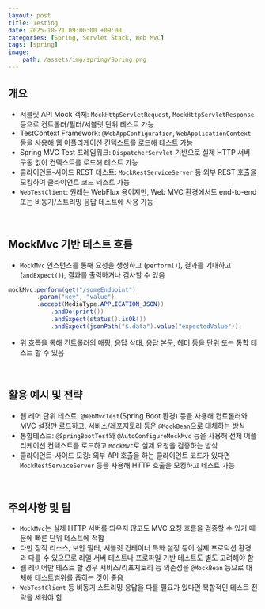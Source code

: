 ```yaml
---
layout: post
title: Testing
date: 2025-10-21 09:00:00 +09:00
categories: [Spring, Servlet Stack, Web MVC]
tags: [spring]
image:
    path: /assets/img/spring/Spring.png
---
```


## 개요

- 서블릿 API Mock 객체: `MockHttpServletRequest`, `MockHttpServletResponse` 등으로 컨트롤러/필터/서블릿 단위 테스트 가능
- TestContext Framework: `@WebAppConfiguration`, `WebApplicationContext` 등을 사용해 웹 어플리케이션 컨텍스트를 로드해 테스트 가능
- Spring MVC Test 프레임워크: `DispatcherServlet` 기반으로 실제 HTTP 서버 구동 없이 컨텍스트를 로드해 테스트 가능
- 클라이언트-사이드 REST 테스트: `MockRestServiceServer` 등 외부 REST 호출을 모킹하여 클라이언트 코드 테스트 가능
- `WebTestClient`: 원래는 WebFlux 용이지만, Web MVC 환경에서도 end-to-end 또는 비동기/스트리밍 응답 테스트에 사용 가능


<br>

## MockMvc 기반 테스트 흐름

- `MockMvc` 인스턴스를 통해 요청을 생성하고 (`perform()`), 결과를 기대하고 (`andExpect()`), 결과를 출력하거나 검사할 수 있음

```java
mockMvc.perform(get("/someEndpoint")
        .param("key", "value")
        .accept(MediaType.APPLICATION_JSON))
            .andDo(print())
            .andExpect(status().isOk())
            .andExpect(jsonPath("$.data").value("expectedValue"));
```

- 위 흐름을 통해 컨트롤러의 매핑, 응답 상태, 응답 본문, 헤더 등을 단위 또는 통합 테스트 할 수 있음

<br>

## 활용 예시 및 전략

- 웹 레어 단위 테스트: `@WebMvcTest`(Spring Boot 환경) 등을 사용해 컨트롤러와 MVC 설정만 로드하고, 서비스/레포지토리 등은 `@MockBean`으로 대체하는 방식
- 통합테스트: `@SpringBootTest`와 `@AutoConfigureMockMvc` 등을 사용해 전체 어플리케이션 컨텍스트를 로드하고 `MockMvc`로 실제 요청을 검증하는 방식
- 클라이언트-사이드 모킹: 외부 API 호출을 하는 클라이언트 코드가 있다면 `MockRestServiceServer` 등을 사용해 HTTP 호출을 모킹하고 테스트 가능

<br>

## 주의사항 및 팁

- `MockMvc`는 실제 HTTP 서버를 띄우지 않고도 MVC 요청 흐름을 검증할 수 있기 때문에 빠른 단위 테스트에 적합
- 다만 정적 리소스, 보안 필터, 서블릿 컨테이너 특화 설정 등이 실제 프로덕션 환경과 다를 수 있으므로 리얼 서버 테스트나 프로파일 기반 테스트도 별도 고려해야 함
- 웹 레이어만 테스트 할 경우 서비스/리포지토리 등 의존성을 `@MockBean` 등으로 대체해 테스트범위를 좁히는 것이 좋음
- `WebTestClient` 등 비동기 스트리밍 응답을 다룰 필요가 있다면 복합적인 테스트 전략을 세워야 함